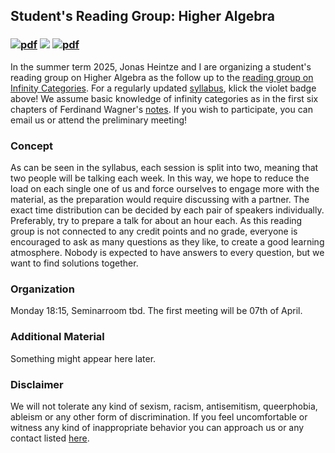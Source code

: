 ## Student's Reading Group: Higher Algebra 

### [![pdf](https://img.shields.io/badge/-Summer_Term_2025-blue)](https://www.uni-bonn.de/en/studying/organizing-your-studies/key-semester-dates) [![](https://img.shields.io/badge/-University_Of_Bonn-green)](http://www.math.uni-bonn.de/) [![pdf](https://img.shields.io/badge/-Syllabus-violet)](https://yordantoshev.github.io/HAStuSemSum25Bonn/syllabus.pdf)

In the summer term 2025, Jonas Heintze and I are organizing a student's reading group on Higher Algebra as the follow up to the [reading group on Infinity Categories](https://jonasheintze.gitlab.io/teaching/readinggroup.html). For a regularly updated [syllabus](https://yordantoshev.github.io/HAStuSemSum25Bonn/syllabus.pdf), klick the violet badge above! We assume basic knowledge of infinity categories as in the first six chapters of Ferdinand Wagner's [notes](https://github.com/FlorianAdler/inftyCats). If you wish to participate, you can email us or attend the preliminary meeting!

### Concept
As can be seen in the syllabus, each session is split into two, meaning that two people will be talking each week. In this way, we hope to reduce the load on each single one of us and force ourselves to engage more with the material, as the preparation would require discussing with a partner. The exact time distribution can be decided by each pair of speakers individually. Preferably, try to prepare a talk for about an hour each.
As this reading group is not connected to any credit points and no grade, everyone is encouraged to ask as many questions as they like, to create a good learning atmosphere. Nobody is expected to have answers to every question, but we want to find solutions together.

### Organization
Monday 18:15, Seminarroom tbd. The first meeting will be 07th of April.

### Additional Material
Something might appear here later.

### Disclaimer
We will not tolerate any kind of sexism, racism, antisemitism, queerphobia, ableism or any other form of discrimination. If you feel uncomfortable or witness any kind of inappropriate behavior you can approach us or any contact listed [here](https://www.mathematics.uni-bonn.de/en/department/fachgruppe-mathematik#fgombud).
